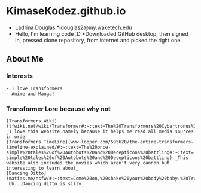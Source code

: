# KimaseKodez.github.io
* Ladrina Douglas
*ldouglas2@my.waketech.edu
* Hello, I'm learning code :D
*Downloaded GitHub desktop, then signed in, pressed clone repository, from internet and picked the right one.

## About Me
### Interests
	- I love Transformers
	- Anime and Manga!
### Transformer Lore because why not
	[Transformers Wiki](tfwiki.net/wiki/Transformer#:~:text=The%20Transformers%20Cybertronus%20cybertronii%20are%20a%20species%20of) _I love this website namely because it helps me read all media sources in order_
	[Transformers TimeLine](www.looper.com/595620/the-entire-transformers-timeline-explained/#:~:text=The%20once-simple%20tales%20of%20Autobots%20and%20Decepticons%20battling#:~:text=The%20once-simple%20tales%20of%20Autobots%20and%20Decepticons%20battling) _This website also includes the movies which aren't very cannon but interesting to learn about_
	[Dancing Ditto](matias.me/nsfw/#:~:text=Come%20on,%20shake%20your%20body%20baby.%20Trust%20me) _Uh...Dancing ditto is silly_
